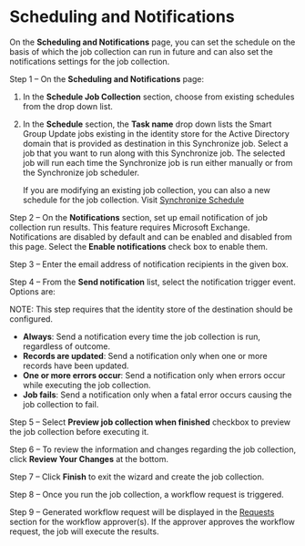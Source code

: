 # Scheduling and Notifications

On the **Scheduling and Notifications** page, you can set the schedule on the basis of which the job
collection can run in future and can also set the notifications settings for the job collection.

Step 1 – On the **Scheduling and Notifications** page:

1. In the **Schedule Job Collection** section, choose from existing schedules from the drop down
   list.
2. In the **Schedule** section, the **Task name** drop down lists the Smart Group Update jobs
   existing in the identity store for the Active Directory domain that is provided as destination in
   this Synchronize job. Select a job that you want to run along with this Synchronize job. The
   selected job will run each time the Synchronize job is run either manually or from the
   Synchronize job scheduler.

   If you are modifying an existing job collection, you can also a new schedule for the job
   collection. Visit [Synchronize Schedule](/docs/directorymanager/11.1/directorymanager/admincenter/schedule/synchronize.md)

Step 2 – On the **Notifications** section, set up email notification of job collection run results.
This feature requires Microsoft Exchange. Notifications are disabled by default and can be enabled
and disabled from this page. Select the **Enable notifications** check box to enable them.

Step 3 – Enter the email address of notification recipients in the given box.

Step 4 – From the **Send notification** list, select the notification trigger event. Options are:

NOTE: This step requires that the identity store of the destination should be configured.

- **Always**: Send a notification every time the job collection is run, regardless of outcome.
- **Records are updated**: Send a notification only when one or more records have been updated.
- **One or more errors occur**: Send a notification only when errors occur while executing the job
  collection.
- **Job fails**: Send a notification only when a fatal error occurs causing the job collection to
  fail.

Step 5 – Select **Preview job collection when finished** checkbox to preview the job collection
before executing it.

Step 6 – To review the information and changes regarding the job collection, click **Review Your
Changes** at the bottom.

Step 7 – Click **Finish** to exit the wizard and create the job collection.

Step 8 – Once you run the job collection, a workflow request is triggered.

Step 9 – Generated workflow request will be displayed in the [Requests](/docs/directorymanager/11.1/directorymanager/portal/request/overview.md)
section for the workflow approver(s). If the approver approves the workflow request, the job will
execute the results.
